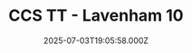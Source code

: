 ---
date: 2025-07-03T19:05:58.000Z
title: CCS TT - Lavenham 10
latitude: 52.10570828989148
longitude: 0.7920032646507025
sport: cycling
distance: 16.15754
time: 1434
avgSpeed: 40.59
maxSpeed: 50.7456
avgHr: 169
maxHr: 180
avgCadence: 100
maxCadence: 114
avgPower: 289
maxPower: 773
calories: 414
geojson: /geojson/1752161110985.geojson
category: race
---